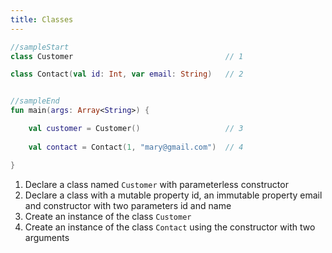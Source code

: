 ```yaml
---
title: Classes
---
```

    
<div class="sample" markdown="1">

```kotlin
//sampleStart
class Customer                                  // 1

class Contact(val id: Int, var email: String)   // 2


//sampleEnd
fun main(args: Array<String>) {

    val customer = Customer()                   // 3
    
    val contact = Contact(1, "mary@gmail.com")  // 4

}
```

</div>

1. Declare a class named `Customer` with parameterless constructor 
2. Declare a class with a mutable property id, an immutable property email and constructor with two parameters id and name
3. Create an instance of the class `Customer`
4. Create an instance of the class `Contact` using the constructor with two arguments

    
    